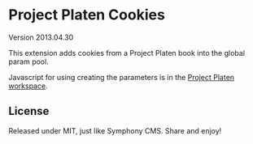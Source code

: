 # Project Platen Cookies

Version 2013.04.30

This extension adds cookies from a Project Platen book into the global param pool.

Javascript for using creating the parameters is in the [Project Platen workspace](https://github.com/ayellowraven/workspace).

## License
Released under MIT, just like Symphony CMS. Share and enjoy!